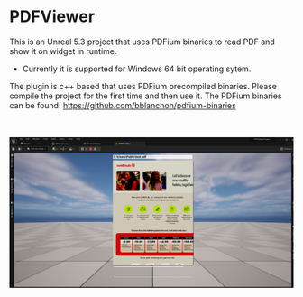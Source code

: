 # PDFViewer
This is an Unreal 5.3 project that uses PDFium binaries to read PDF and show it on widget in runtime. 
* Currently it is supported for Windows 64 bit operating sytem.



The plugin is c++ based that uses PDFium precompiled binaries. Please compile the project for the first time and then use it. 
The PDFium binaries can be found: https://github.com/bblanchon/pdfium-binaries
<br>
<br>
<br>

![Alt text](Docs/Capture.PNG?raw=true "Title")
